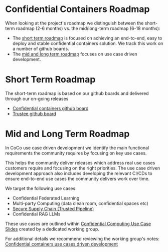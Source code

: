 # Confidential Containers Roadmap

When looking at the project's roadmap we distinguish between the short-term roadmap (2-6 months) vs. the mid/long-term roadmap (6-18 months):
- The [short term roadmap](#short-term-roadmap) is focused on achieving an end-to-end, easy to deploy and stable confidential containers solution. We track this work on a number of github boards.
- The [mid and long term roadmap](#mid-and-long-term-roadmap) focuses on use case driven development.

# Short Term Roadmap
The short-term roadmap is based on our github boards and delivered through our on-going releases

- [Confidential containers github board](https://github.com/orgs/confidential-containers/projects/6/views/22)
- [Trustee github board](https://github.com/orgs/confidential-containers/projects/10/views/1)

# Mid and Long Term Roadmap

In CoCo use case driven development we identify the main functional requirements the community requires by focusing on key use cases.

This helps the community deliver releases which address real use cases customers require and focusing on the right priorities. The use case driven development approach also includes developing the relevant CI/CDs to ensure end-to-end use cases the community delivers work over time.

We target the following use cases:

- Confidential Federated Learning
- Multi-party Computing (data clean room, confidential spaces etc)
- [Secure Supply Chain (Trusted Pipeline)](./use-case-supply-chain.md)
- Confidential RAG LLMs

These use cases are outlined within [Confidential Computing Use Case Slides](https://docs.google.com/presentation/d/1YSybvMRku1eoFjAmign9DzKGRpKW4REPYpJCNT0sxmc) created by a dedicated working group.

For additional details we recommend reviewing the working group's notes: [Confidential containers use cases driven development](https://docs.google.com/document/d/1LnGNeyUyPM61Iv4kBKFbfgmBr3RmxHYZ7Ev88obN0_E/edit?tab=t.0#heading=h.b0rnn2bw76n)

